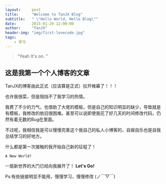 ```yaml
---
layout:     post
title:      "Welcome to TanJX Blog"
subtitle:   " \"Hello World, Hello Blog\""
date:       2015-01-29 12:00:00
author:     "TanJX"
header-img: "img/first-lovecode.jpg"
tags:
    - 学习
---
```


> “Yeah It's on. ”

## 这是我第一个个人博客的文章

TanJX的博客由此正式（应该算是正式）拉开帷幕了！！！

也许我很菜，但是阻挡不了我学习的热情。

我费了不少的力气，也借助了大佬的模板，但是自己的知识明显的缺少，导致就是有模板，我修改的依旧很困难。甚至可以说即使我花了好几天的时间修改代码，仍然有着无数的Bug在里面。

不过呢，我相信我是可以慢慢完善这个我自己的私人小博客的，自娱自乐也是自我总结学习的好地方。

什么都是第一次接触的我开始自己新的征程了！

```
A New World!
```

一扇新世界的大门已经向我展开了！    **Let's Go!**

Ps:有些链接明显不能用，慢慢学习，慢慢修改   (ノ￣▽￣)